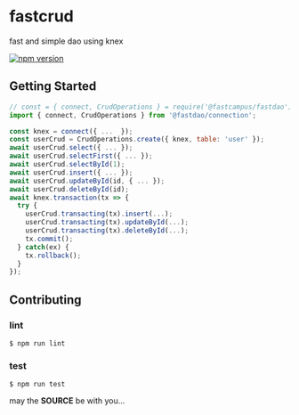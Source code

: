 # fastcrud

fast and simple dao using knex

[![npm version](https://badge.fury.io/js/%40fastcampus%2Ffastcrud.svg)](https://badge.fury.io/js/%40fastcampus%2Ffastcrud)

## Getting Started

```js
// const = { connect, CrudOperations } = require('@fastcampus/fastdao');
import { connect, CrudOperations } from '@fastdao/connection';

const knex = connect({ ...  });
const userCrud = CrudOperations.create({ knex, table: 'user' });
await userCrud.select({ ... });
await userCrud.selectFirst({ ... });
await userCrud.selectById(1);
await userCrud.insert({ ... });
await userCrud.updateById(id, { ... });
await userCrud.deleteById(id);
await knex.transaction(tx => {
  try {
    userCrud.transacting(tx).insert(...);
    userCrud.transacting(tx).updateById(...);
    userCrud.transacting(tx).deleteById(...);
    tx.commit();
  } catch(ex) {
    tx.rollback();
  }
});
```

## Contributing

### lint

```console
$ npm run lint
```

### test

```console
$ npm run test
```

may the **SOURCE** be with you...
